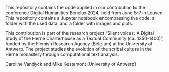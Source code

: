  This repository contains the code applied in our contribution to the conference Digital Humanities Benelux 2024, held from June 5-7 in Leuven. This repository contains a Jupyter notebook encompassing the code, a folder with the used data, and a folder with images and plots. 

 This contribution is part of the research project “Silent voices: A Digital Study of the Herne Charterhouse as a Textual Community (ca. 1350-1400)”, funded by the Flemish Research Agency (Belgium) at the University of Antwerp. The project studies the evolution of the scribal culture in the Herne monastery through computational text analysis.

Caroline Vandyck and Mike Kestemont (University of Antwerp)
